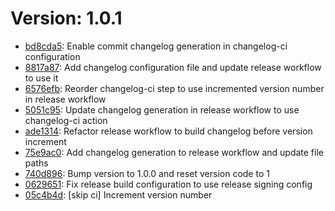 # Version: 1.0.1

* [bd8cda5](https://github.com/rohittp0/ReaderProxy/commit/bd8cda595f57f16b2ec64634e1bd7785f5528bbb): Enable commit changelog generation in changelog-ci configuration
* [8817a87](https://github.com/rohittp0/ReaderProxy/commit/8817a87cd670d18e89022744ccaee57a1306de6b): Add changelog configuration file and update release workflow to use it
* [6576efb](https://github.com/rohittp0/ReaderProxy/commit/6576efb7f95e3b96e716bfc62ccd19d2dacc438a): Reorder changelog-ci step to use incremented version number in release workflow
* [5051c95](https://github.com/rohittp0/ReaderProxy/commit/5051c95b98042ba3aa6c7387209808f32f85bc5b): Update changelog generation in release workflow to use changelog-ci action
* [ade1314](https://github.com/rohittp0/ReaderProxy/commit/ade1314eb009f20669dd040fdc5e4e34d1e07417): Refactor release workflow to build changelog before version increment
* [75e9ac0](https://github.com/rohittp0/ReaderProxy/commit/75e9ac0d33789b38c27d68cc7ac73018c0523869): Add changelog generation to release workflow and update file paths
* [740d896](https://github.com/rohittp0/ReaderProxy/commit/740d896a4a96c9de56399d673770b26e484f925f): Bump version to 1.0.0 and reset version code to 1
* [0629651](https://github.com/rohittp0/ReaderProxy/commit/0629651a45a9a95f8d93e5321a90cda853462d16): Fix release build configuration to use release signing config
* [05c4b4d](https://github.com/rohittp0/ReaderProxy/commit/05c4b4d5706f735885f90effa024a6a859f965a3): [skip ci] Increment version number

